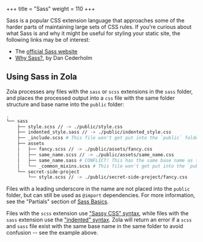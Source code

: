 +++
title = "Sass"
weight = 110
+++

Sass is a popular CSS extension language that approaches some of the harder
parts of maintaining large sets of CSS rules. If you're curious about what Sass
is and why it might be useful for styling your static site, the following links
may be of interest:

* The [official Sass website](http://sass-lang.com/)
* [Why Sass?](https://alistapart.com/article/why-sass), by Dan Cederholm

## Using Sass in Zola

Zola processes any files with the `sass` or `scss` extensions in the `sass`
folder, and places the processed output into a `css` file with the same folder
structure and base name into the `public` folder:

```bash
.
└── sass
    ├── style.scss // -> ./public/style.css
    ├── indented_style.sass // -> ./public/indented_style.css
    ├── _include.scss # This file won't get put into the `public` folder, but other files can @import it.
    ├── assets
    │   ├── fancy.scss // -> ./public/assets/fancy.css
    │   ├── same_name.scss // -> ./public/assets/same_name.css
    │   ├── same_name.sass # CONFLICT! This has the same base name as the file above, so Zola will return an error.
    │   └── _common_mixins.scss # This file won't get put into the `public` folder, but other files can @import it.
    └── secret-side-project
        └── style.scss // -> ./public/secret-side-project/fancy.css
```

Files with a leading underscore in the name are not placed into the `public`
folder, but can still be used as `@import` dependencies. For more information, see the "Partials" section of
[Sass Basics](https://sass-lang.com/guide#partials).

Files with the `scss` extension use ["Sassy CSS" syntax](http://sass-lang.com/documentation/#Formatting),
while files with the `sass` extension use the ["indented" syntax](http://sass-lang.com/documentation/file.INDENTED_SYNTAX.html).
Zola will return an error if a `scss` and `sass` file exist with the same
base name in the same folder to avoid confusion -- see the example above.
